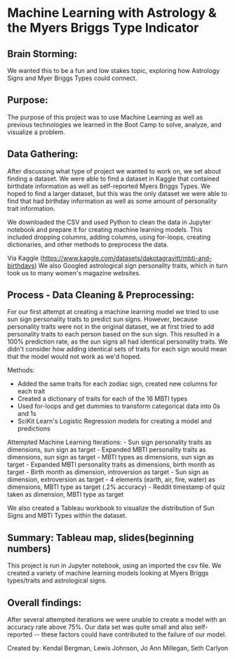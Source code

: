 # Machine Learning with Astrology & the Myers Briggs Type Indicator
## Brain Storming: 
We wanted this to be a fun and low stakes topic, exploring how Astrology Signs and Myer Briggs Types could connect.  
    
## Purpose:
The purpose of this project was to use Machine Learning as well as previous technologies we learned in the Boot Camp to solve, analyze, and visualize a problem.

## Data Gathering:
After discussing what type of project we wanted to work on, we set about finding a dataset. We were able to find a dataset in Kaggle that contained birthdate information as well as self-reported Myers Briggs Types. We hoped to find a larger dataset, but this was the only dataset we were able to find that had birthday information as well as some amount of personality trait information. 

We downloaded the CSV and used Python to clean the data in Jupyter notebook and prepare it for creating machine learning models. This included dropping columns, adding columns, using for-loops, creating dictionaries, and other methods to preprocess the data.

Via Kaggle (https://www.kaggle.com/datasets/dakotagravitt/mbti-and-birthdays)
We also Googled astrological sign personality traits, which in turn took us to many women's magazine websites.

## Process - Data Cleaning & Preprocessing:

For our first attempt at creating a machine learning model we tried to use sun sign personality traits to predict sun signs. However, because personality traits were not in the original dataset, we at first tried to add personality traits to each person based on the sun sign. This resulted in a 100% prediction rate, as the sun signs all had identical personality traits. We didn't consider how adding identical sets of traits for each sign would mean that the model would not work as we'd hoped. 

Methods:
  - Added the same traits for each zodiac sign, created new columns for each trait
  - Created a  dictionary of traits for each of the 16 MBTI types
  - Used for-loops and get dummies to transform categorical data into 0s and 1s
  - SciKit Learn's Logistic Regression models for creating a model and predictions 

Attempted Machine Learning Iterations:
    - Sun sign personality traits as dimensions, sun sign as target
    - Expanded MBTI personality traits as dimensions, sun sign as target
    - MBTI types as dimensions, sun sign as target 
    - Expanded MBTI personality traits as dimensions, birth month as target
    - Birth month as dimension, introversion as target
    - Sun sign as dimension, extroversion as target
    - 4 elements (earth, air, fire, water) as dimensions,  MBTI type as target (.2% accuracy) 
    - Reddit timestamp of quiz taken as dimension,  MBTI type as target  

We also created a Tableau workbook to visualize the distribution of Sun Signs and MBTI Types within the dataset.
 
## Summary: Tableau map, slides(beginning numbers)

This project is run in Jupyter notebook, using an imported the csv file. We created a variety of machine learning models looking at Myers Briggs types/traits and astrological signs.

## Overall findings: 
After several attempted iterations we were unable to create a model with an accuracy rate above 75%. Our data set was quite small and also self-reported -- these factors could have contributed to the failure of our model.
  
Created by:
    Kendal Bergman,
    Lewis Johnson,
    Jo Ann Millegan,
    Seth Carlyon
